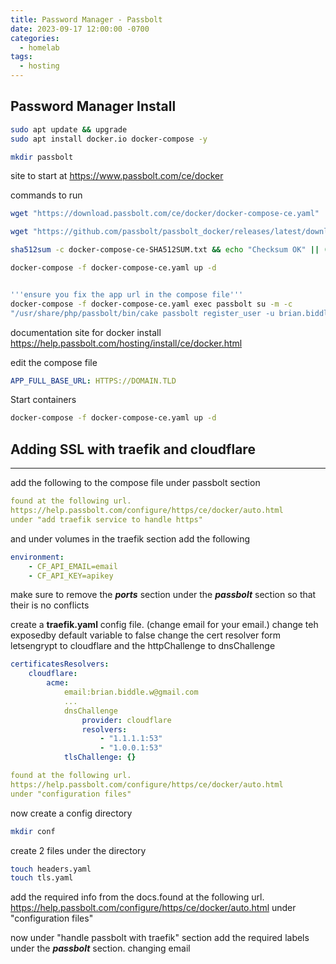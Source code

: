 ```yaml
---
title: Password Manager - Passbolt
date: 2023-09-17 12:00:00 -0700
categories:
  - homelab
tags:
  - hosting
---
```

## Password Manager Install
```bash
sudo apt update && upgrade
sudo apt install docker.io docker-compose -y
```


```bash
mkdir passbolt
```
site to start at
https://www.passbolt.com/ce/docker

commands to run
```bash
wget "https://download.passbolt.com/ce/docker/docker-compose-ce.yaml"

wget "https://github.com/passbolt/passbolt_docker/releases/latest/download/docker-compose-ce-SHA512SUM.txt"

sha512sum -c docker-compose-ce-SHA512SUM.txt && echo "Checksum OK" || (echo "Bad checksum. Aborting" && rm -f docker-compose-ce.yaml)

docker-compose -f docker-compose-ce.yaml up -d


'''ensure you fix the app url in the compose file'''
docker-compose -f docker-compose-ce.yaml exec passbolt su -m -c
"/usr/share/php/passbolt/bin/cake passbolt register_user -u brian.biddle.w@gmail.com -f Brian -l Biddle -r admin" -s /bin/sh www-data
```

documentation site for docker install
https://help.passbolt.com/hosting/install/ce/docker.html


edit the compose file
```yaml
APP_FULL_BASE_URL: HTTPS://DOMAIN.TLD
```

Start containers
```bash
docker-compose -f docker-compose-ce.yaml up -d
```

 
## Adding SSL with traefik and cloudflare
---

add the following to the compose file under passbolt section
```yaml
found at the following url.
https://help.passbolt.com/configure/https/ce/docker/auto.html
under "add traefik service to handle https"
```

and under volumes in the traefik section add the following
```yaml
environment:
	- CF_API_EMAIL=email
	- CF_API_KEY=apikey
```
make sure to remove the ***ports*** section under the ***passbolt*** section so that their is no conflicts

create a **traefik.yaml** config file. (change email for your email.) change teh exposedby default variable to false
change the cert resolver form letsengrypt to cloudflare
and the httpChallenge to dnsChallenge

```yaml
certificatesResolvers:
	cloudflare:
		acme:
			email:brian.biddle.w@gmail.com
			...
			dnsChallenge
				provider: cloudflare
				resolvers:
					- "1.1.1.1:53"
					- "1.0.0.1:53"
			tlsChallenge: {}
```

```yaml
found at the following url.
https://help.passbolt.com/configure/https/ce/docker/auto.html
under "configuration files"
```

now create a config directory
```bash
mkdir conf
```

create 2 files under the directory
```bash
touch headers.yaml
touch tls.yaml
```

add the required info from the docs.found at the following url.
https://help.passbolt.com/configure/https/ce/docker/auto.html
under "configuration files"

now under "handle passbolt with traefik" section
add the required labels under the ***passbolt*** section. changing email 
